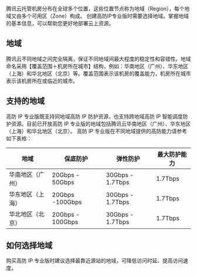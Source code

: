 腾讯云托管机房分布在全球多个位置，这些位置节点称为地域（Region），每个地域又由多个可用区（Zone）构成。
创建高防IP专业版时需要选择地域。掌握地域的基本信息，可以帮助您更好地部署云上资源。

## 地域
腾讯云不同地域之间完全隔离，保证不同地域间最大程度的稳定性和容错性。地域命名采用【覆盖范围＋机房所在城市】结构，例如：华南地区（广州）、华东地区（上海）和华北地区（北京）等。覆盖范围表示该机房的覆盖能力，机房所在城市表示该机房所在或临近的城市。

## 支持的地域
高防 IP 专业版既支持同地域高防 IP 防护资源，也支持跨地域高防 IP 智能调度防护资源。目前已开放高防 IP 专业版的地域包括腾讯云华南地区（广州）、华东地区（上海）和华北地区（北京）。
高防 IP 专业版在不同地域提供的高防能力请参考如下表格：

| 地域     | 保底防护     | 弹性防护     | 最大防护能力 |
| -------- | ------------ | ------------ | ------------ |
| 华南地区（广州） | 20Gbps - 50Gbps  | 30Gbps - 1.7Tbps | 1.7Tbps      |
| 华东地区（上海） | 20Gbps -100Gbps  | 30Gbps - 1.7Tbps | 1.7Tbps      |
| 华北地区（北京） | 20Gbps - 100Gbps | 30Gbps - 1.7Tbps | 1.7Tbps      |


## 如何选择地域
购买高防 IP 专业版时建议选择最靠近源站的地域，可降低访问时延、提高访问速度。
